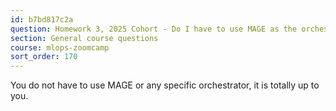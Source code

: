 ```yaml
---
id: b7bd817c2a
question: Homework 3, 2025 Cohort - Do I have to use MAGE as the orchestrator? Can I use any orchestrator I want?
section: General course questions
course: mlops-zoomcamp
sort_order: 170
---
```


You do not have to use MAGE or any specific orchestrator, it is totally up to you.

